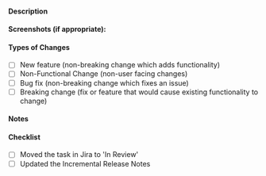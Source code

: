 <!-- Feel free to use it and tweak some parts -->

#### Description
<!-- A general summary of your changes -->

#### Screenshots (if appropriate):
<!-- Feel free to delete this if not used -->


#### Types of Changes
<!-- Feel free to remove the ones you don't use, or remove all of them and explain what type of change it is -->
- [ ] New feature (non-breaking change which adds functionality)
- [ ] Non-Functional Change (non-user facing changes)
- [ ] Bug fix (non-breaking change which fixes an issue)
- [ ] Breaking change (fix or feature that would cause existing functionality to change)

#### Notes
<!-- Extra things you want to include -->

#### Checklist
<!-- Some reminders -->
- [ ] Moved the task in Jira to 'In Review'
- [ ] Updated the Incremental Release Notes
